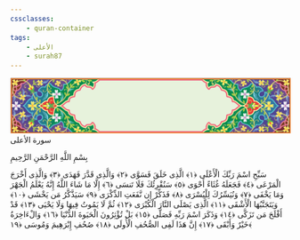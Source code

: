 ```yaml
---
cssclasses:
    - quran-container
tags:
    - الأعلى
    - surah87
---
```

<div class="quran-container">
<span class="second-border"></span>
<span class="border"></span>
<div class="head-container">
<img src="https://raw.githubusercontent.com/LORDyyyyy/obsidian-the_quran_vault/main/src/webview/surah_head.png" height=100>
<div class="surah-name">
<span class="surah-name-fnt">سورة الأعلى</span>
</div>
</div>
<div class="quran-content">
<div class="name-of-god"> <p> بِسْمِ اللَّهِ الرَّحْمَنِ الرَّحِيمِ </p></div>
<p>
<span class="sign" id="f1">سَبِّحِ اسْمَ رَبِّكَ الْأَعْلَى <span>﴿</span>١<span>﴾</span></span>
<span class="sign" id="f2">الَّذِى خَلَقَ فَسَوَّى <span>﴿</span>٢<span>﴾</span></span>
<span class="sign" id="f3">وَالَّذِى قَدَّرَ فَهَدَى <span>﴿</span>٣<span>﴾</span></span>
<span class="sign" id="f4">وَالَّذِى أَخْرَجَ الْمَرْعَى <span>﴿</span>٤<span>﴾</span></span>
<span class="sign" id="f5">فَجَعَلَهُ غُثَاءً أَحْوَى <span>﴿</span>٥<span>﴾</span></span>
<span class="sign" id="f6">سَنُقْرِئُكَ فَلَا تَنسَى <span>﴿</span>٦<span>﴾</span></span>
<span class="sign" id="f7">إِلَّا مَا شَاءَ اللَّهُ إِنَّهُ يَعْلَمُ الْجَهْرَ وَمَا يَخْفَى <span>﴿</span>٧<span>﴾</span></span>
<span class="sign" id="f8">وَنُيَسِّرُكَ لِلْيُسْرَى <span>﴿</span>٨<span>﴾</span></span>
<span class="sign" id="f9">فَذَكِّرْ إِن نَّفَعَتِ الذِّكْرَى <span>﴿</span>٩<span>﴾</span></span>
<span class="sign" id="f10">سَيَذَّكَّرُ مَن يَخْشَى <span>﴿</span>١۰<span>﴾</span></span>
<span class="sign" id="f11">وَيَتَجَنَّبُهَا الْأَشْقَى <span>﴿</span>١١<span>﴾</span></span>
<span class="sign" id="f12">الَّذِى يَصْلَى النَّارَ الْكُبْرَى <span>﴿</span>١٢<span>﴾</span></span>
<span class="sign" id="f13">ثُمَّ لَا يَمُوتُ فِيهَا وَلَا يَحْيَى <span>﴿</span>١٣<span>﴾</span></span>
<span class="sign" id="f14">قَدْ أَفْلَحَ مَن تَزَكَّى <span>﴿</span>١٤<span>﴾</span></span>
<span class="sign" id="f15">وَذَكَرَ اسْمَ رَبِّهِ فَصَلَّى <span>﴿</span>١٥<span>﴾</span></span>
<span class="sign" id="f16">بَلْ تُؤْثِرُونَ الْحَيَوةَ الدُّنْيَا <span>﴿</span>١٦<span>﴾</span></span>
<span class="sign" id="f17">وَالْءَاخِرَةُ خَيْرٌ وَأَبْقَى <span>﴿</span>١٧<span>﴾</span></span>
<span class="sign" id="f18">إِنَّ هَذَا لَفِى الصُّحُفِ الْأُولَى <span>﴿</span>١٨<span>﴾</span></span>
<span class="sign" id="f19">صُحُفِ إِبْرَهِيمَ وَمُوسَى <span>﴿</span>١٩<span>﴾</span></span>

</p>
</div>
<span class="border" style="margin-top:25px;"></span>
<span class="second-border-bottom"></span>
</div>
